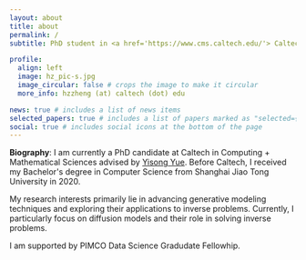 ```yaml
---
layout: about
title: about
permalink: /
subtitle: PhD student in <a href='https://www.cms.caltech.edu/'> Caltech CMS</a>.

profile:
  align: left
  image: hz_pic-s.jpg
  image_circular: false # crops the image to make it circular
  more_info: hzzheng (at) caltech (dot) edu

news: true # includes a list of news items
selected_papers: true # includes a list of papers marked as "selected={true}"
social: true # includes social icons at the bottom of the page
---
```


**Biography**: I am currently a PhD candidate at Caltech in Computing + Mathematical Sciences advised by [Yisong Yue](http://www.yisongyue.com/). Before Caltech, I received my Bachelor's degree in Computer Science from Shanghai Jiao Tong University in 2020.

My research interests primarily lie in advancing generative modeling techniques and exploring their applications to inverse problems. Currently, I particularly focus on diffusion models and their role in solving inverse problems.

I am supported by PIMCO Data Science Gradudate Fellowhip. 